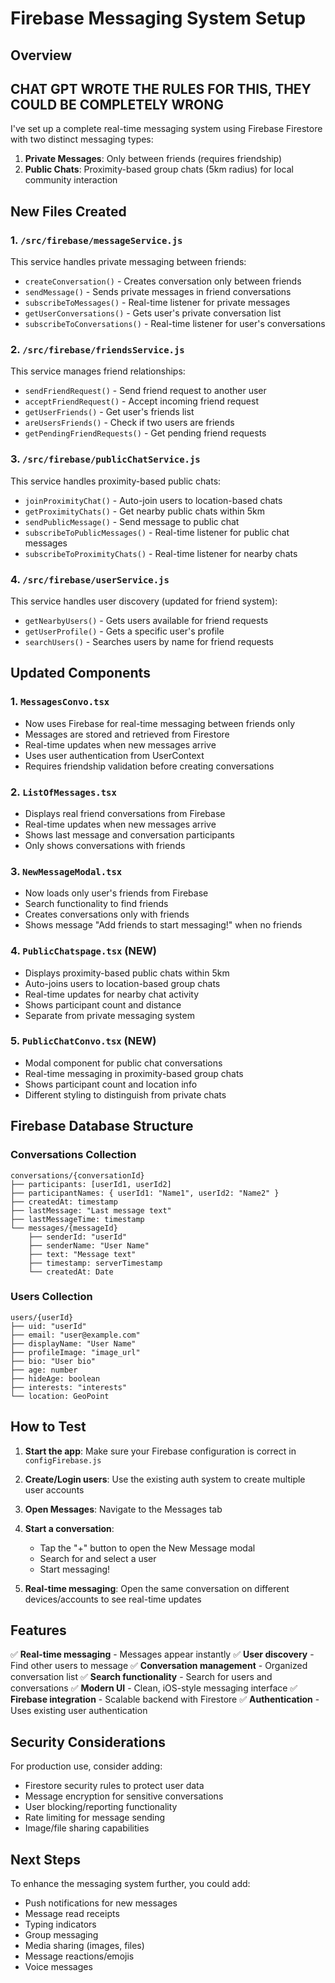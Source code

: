 # Firebase Messaging System Setup

## Overview

## CHAT GPT WROTE THE RULES FOR THIS, THEY COULD BE COMPLETELY WRONG

I've set up a complete real-time messaging system using Firebase Firestore with two distinct messaging types:

1. **Private Messages**: Only between friends (requires friendship)
2. **Public Chats**: Proximity-based group chats (5km radius) for local community interaction

## New Files Created

### 1. `/src/firebase/messageService.js`

This service handles private messaging between friends:

- `createConversation()` - Creates conversation only between friends
- `sendMessage()` - Sends private messages in friend conversations
- `subscribeToMessages()` - Real-time listener for private messages
- `getUserConversations()` - Gets user's private conversation list
- `subscribeToConversations()` - Real-time listener for user's conversations

### 2. `/src/firebase/friendsService.js`

This service manages friend relationships:

- `sendFriendRequest()` - Send friend request to another user
- `acceptFriendRequest()` - Accept incoming friend request
- `getUserFriends()` - Get user's friends list
- `areUsersFriends()` - Check if two users are friends
- `getPendingFriendRequests()` - Get pending friend requests

### 3. `/src/firebase/publicChatService.js`

This service handles proximity-based public chats:

- `joinProximityChat()` - Auto-join users to location-based chats
- `getProximityChats()` - Get nearby public chats within 5km
- `sendPublicMessage()` - Send message to public chat
- `subscribeToPublicMessages()` - Real-time listener for public chat messages
- `subscribeToProximityChats()` - Real-time listener for nearby chats

### 4. `/src/firebase/userService.js`

This service handles user discovery (updated for friend system):

- `getNearbyUsers()` - Gets users available for friend requests
- `getUserProfile()` - Gets a specific user's profile
- `searchUsers()` - Searches users by name for friend requests

## Updated Components

### 1. `MessagesConvo.tsx`

- Now uses Firebase for real-time messaging between friends only
- Messages are stored and retrieved from Firestore
- Real-time updates when new messages arrive
- Uses user authentication from UserContext
- Requires friendship validation before creating conversations

### 2. `ListOfMessages.tsx`

- Displays real friend conversations from Firebase
- Real-time updates when new messages arrive
- Shows last message and conversation participants
- Only shows conversations with friends

### 3. `NewMessageModal.tsx`

- Now loads only user's friends from Firebase
- Search functionality to find friends
- Creates conversations only with friends
- Shows message "Add friends to start messaging!" when no friends

### 4. `PublicChatspage.tsx` (NEW)

- Displays proximity-based public chats within 5km
- Auto-joins users to location-based group chats
- Real-time updates for nearby chat activity
- Shows participant count and distance
- Separate from private messaging system

### 5. `PublicChatConvo.tsx` (NEW)

- Modal component for public chat conversations
- Real-time messaging in proximity-based group chats
- Shows participant count and location info
- Different styling to distinguish from private chats

## Firebase Database Structure

### Conversations Collection

```
conversations/{conversationId}
├── participants: [userId1, userId2]
├── participantNames: { userId1: "Name1", userId2: "Name2" }
├── createdAt: timestamp
├── lastMessage: "Last message text"
├── lastMessageTime: timestamp
└── messages/{messageId}
    ├── senderId: "userId"
    ├── senderName: "User Name"
    ├── text: "Message text"
    ├── timestamp: serverTimestamp
    └── createdAt: Date
```

### Users Collection

```
users/{userId}
├── uid: "userId"
├── email: "user@example.com"
├── displayName: "User Name"
├── profileImage: "image_url"
├── bio: "User bio"
├── age: number
├── hideAge: boolean
├── interests: "interests"
└── location: GeoPoint
```

## How to Test

1. **Start the app**: Make sure your Firebase configuration is correct in `configFirebase.js`

2. **Create/Login users**: Use the existing auth system to create multiple user accounts

3. **Open Messages**: Navigate to the Messages tab

4. **Start a conversation**:

   - Tap the "+" button to open the New Message modal
   - Search for and select a user
   - Start messaging!

5. **Real-time messaging**: Open the same conversation on different devices/accounts to see real-time updates

## Features

✅ **Real-time messaging** - Messages appear instantly
✅ **User discovery** - Find other users to message
✅ **Conversation management** - Organized conversation list
✅ **Search functionality** - Search for users and conversations
✅ **Modern UI** - Clean, iOS-style messaging interface
✅ **Firebase integration** - Scalable backend with Firestore
✅ **Authentication** - Uses existing user authentication

## Security Considerations

For production use, consider adding:

- Firestore security rules to protect user data
- Message encryption for sensitive conversations
- User blocking/reporting functionality
- Rate limiting for message sending
- Image/file sharing capabilities

## Next Steps

To enhance the messaging system further, you could add:

- Push notifications for new messages
- Message read receipts
- Typing indicators
- Group messaging
- Media sharing (images, files)
- Message reactions/emojis
- Voice messages
